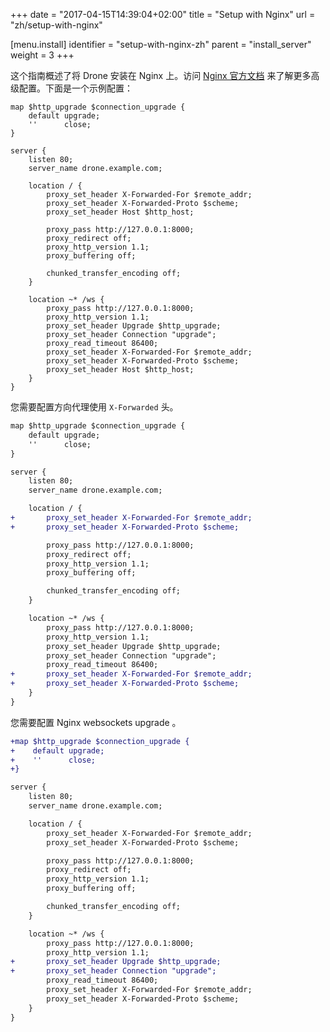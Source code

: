 +++
date = "2017-04-15T14:39:04+02:00"
title = "Setup with Nginx"
url = "zh/setup-with-nginx"

[menu.install]
  identifier = "setup-with-nginx-zh"
  parent = "install_server"
  weight = 3
+++

<!--This guide provides a basic overview for installing Drone server behind the nginx webserver. For more advanced configuration options please consult the official nginx [documentation](https://www.nginx.com/resources/admin-guide/).-->

这个指南概述了将 Drone 安装在 Nginx 上。访问 [Nginx 官方文档](https://www.nginx.com/resources/admin-guide/) 来了解更多高级配置。下面是一个示例配置：

```nginx
map $http_upgrade $connection_upgrade {
    default upgrade;
    ''      close;
}

server {
    listen 80;
    server_name drone.example.com;

    location / {
        proxy_set_header X-Forwarded-For $remote_addr;
        proxy_set_header X-Forwarded-Proto $scheme;
        proxy_set_header Host $http_host;

        proxy_pass http://127.0.0.1:8000;
        proxy_redirect off;
        proxy_http_version 1.1;
        proxy_buffering off;

        chunked_transfer_encoding off;
    }

    location ~* /ws {
        proxy_pass http://127.0.0.1:8000;
        proxy_http_version 1.1;
        proxy_set_header Upgrade $http_upgrade;
        proxy_set_header Connection "upgrade";
        proxy_read_timeout 86400;
        proxy_set_header X-Forwarded-For $remote_addr;
        proxy_set_header X-Forwarded-Proto $scheme;
        proxy_set_header Host $http_host;
    }
}
```

<!--You must configure the proxy to set `X-Forwarded` proxy headers:-->

您需要配置方向代理使用 `X-Forwarded` 头。

```diff
map $http_upgrade $connection_upgrade {
    default upgrade;
    ''      close;
}

server {
    listen 80;
    server_name drone.example.com;

    location / {
+       proxy_set_header X-Forwarded-For $remote_addr;
+       proxy_set_header X-Forwarded-Proto $scheme;

        proxy_pass http://127.0.0.1:8000;
        proxy_redirect off;
        proxy_http_version 1.1;
        proxy_buffering off;

        chunked_transfer_encoding off;
    }

    location ~* /ws {
        proxy_pass http://127.0.0.1:8000;
        proxy_http_version 1.1;
        proxy_set_header Upgrade $http_upgrade;
        proxy_set_header Connection "upgrade";
        proxy_read_timeout 86400;
+       proxy_set_header X-Forwarded-For $remote_addr;
+       proxy_set_header X-Forwarded-Proto $scheme;
    }
}
```

<!--You must configure Nginx to upgrade websockets.-->

您需要配置 Nginx websockets upgrade 。

```diff
+map $http_upgrade $connection_upgrade {
+    default upgrade;
+    ''      close;
+}

server {
    listen 80;
    server_name drone.example.com;

    location / {
        proxy_set_header X-Forwarded-For $remote_addr;
        proxy_set_header X-Forwarded-Proto $scheme;

        proxy_pass http://127.0.0.1:8000;
        proxy_redirect off;
        proxy_http_version 1.1;
        proxy_buffering off;

        chunked_transfer_encoding off;
    }

    location ~* /ws {
        proxy_pass http://127.0.0.1:8000;
        proxy_http_version 1.1;
+       proxy_set_header Upgrade $http_upgrade;
+       proxy_set_header Connection "upgrade";
        proxy_read_timeout 86400;
        proxy_set_header X-Forwarded-For $remote_addr;
        proxy_set_header X-Forwarded-Proto $scheme;
    }
}
```
